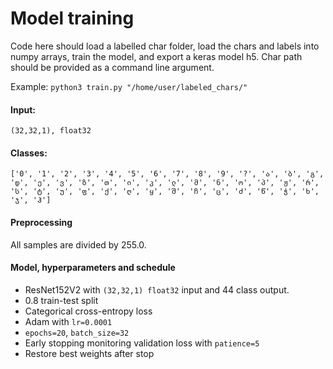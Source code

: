 
# Model training

Code here should load a labelled char folder, load the chars and labels into numpy arrays, train the model, and export a keras model h5. Char path should be provided as a command line argument. 

Example: `python3 train.py "/home/user/labeled_chars/"`

#### Input:
```(32,32,1), float32```

####  Classes:
`` ['0', '1', '2', '3', '4', '5', '6', '7', '8', '9', '?', 'ა', 'ბ', 'გ', 'დ', 'ე', 'ვ', 'ზ', 'თ', 'ი', 'კ', 'ლ', 'მ', 'ნ', 'ო', 'პ', 'ჟ', 'რ', 'ს', 'ტ', 'უ', 'ფ', 'ქ', 'ღ', 'ყ', 'შ', 'ჩ', 'ც', 'ძ', 'წ', 'ჭ', 'ხ', 'ჯ', 'ჰ'] ``

#### Preprocessing
All samples are divided by 255.0.

#### Model, hyperparameters and schedule
 * ResNet152V2 with `(32,32,1) float32` input and 44 class output.
 * 0.8 train-test split
 * Categorical cross-entropy loss
 * Adam with `lr=0.0001`
 * `epochs=20`, `batch_size=32`
 * Early stopping monitoring validation loss with `patience=5`
 * Restore best weights after stop
